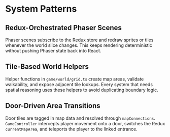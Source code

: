 # System Patterns

## Redux-Orchestrated Phaser Scenes
Phaser scenes subscribe to the Redux store and redraw sprites or tiles whenever the world slice changes. This keeps rendering deterministic without pushing Phaser state back into React.

## Tile-Based World Helpers
Helper functions in `game/world/grid.ts` create map areas, validate walkability, and expose adjacent tile lookups. Every system that needs spatial reasoning uses these helpers to avoid duplicating boundary logic.

## Door-Driven Area Transitions
Door tiles are tagged in map data and resolved through `mapConnections`. `GameController` intercepts player movement onto a door, switches the Redux `currentMapArea`, and teleports the player to the linked entrance.

